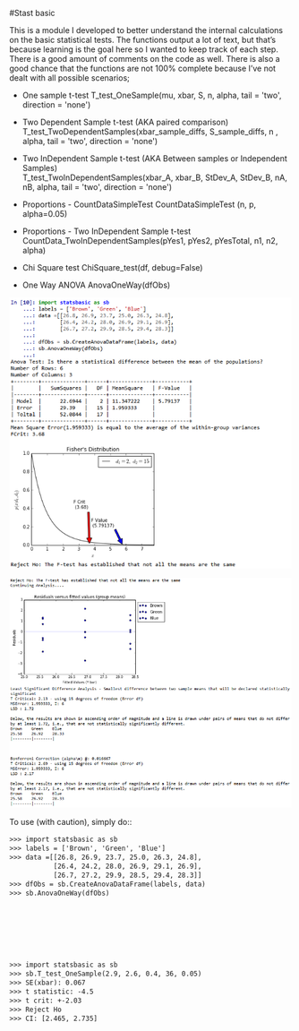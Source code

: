 #Stast basic

This is a module I developed to better understand the internal calculations on the basic statistical tests.
The functions  output a lot of text, but that’s because learning is the goal here so I wanted to keep track of each step.
There is a good amount of comments on the code as well.
There is also a good chance that the functions are not 100% complete because I’ve not dealt with all possible scenarios;

* One sample t-test
	T_test_OneSample(mu, xbar, S, n, alpha, tail = 'two', direction = 'none')
	
* Two Dependent Sample t-test 	 (AKA paired comparison)
	T_test_TwoDependentSamples(xbar_sample_diffs, S_sample_diffs, n , alpha, tail = 'two', direction = 'none')

* Two InDependent Sample t-test  (AKA Between samples or Independent Samples)	
	T_test_TwoInDependentSamples(xbar_A, xbar_B, StDev_A, StDev_B, nA, nB, alpha, tail = 'two', direction = 'none')
	
* Proportions - CountDataSimpleTest
	CountDataSimpleTest (n, p, alpha=0.05)

* Proportions - Two InDependent Sample t-test
	CountData_TwoInDependentSamples(pYes1, pYes2, pYesTotal, n1, n2, alpha)

* Chi Square test
	ChiSquare_test(df, debug=False)

*  One Way ANOVA
	AnovaOneWay(dfObs)


![Anova1](statsbasic/examples/Anova1.png)

![Anova2](/statsbasic/examples/Anova2.png)

	
	
To use (with caution), simply do::

    >>> import statsbasic as sb
    >>> labels = ['Brown', 'Green', 'Blue']
    >>> data =[[26.8, 26.9, 23.7, 25.0, 26.3, 24.8],
			   [26.4, 24.2, 28.0, 26.9, 29.1, 26.9],       
			   [26.7, 27.2, 29.9, 28.5, 29.4, 28.3]]
    >>> dfObs = sb.CreateAnovaDataFrame(labels, data)
    >>> sb.AnovaOneWay(dfObs)






	
    >>> import statsbasic as sb
    >>> sb.T_test_OneSample(2.9, 2.6, 0.4, 36, 0.05)
	>>> SE(xbar): 0.067
	>>> t statistic: -4.5
	>>> t crit: +-2.03
	>>> Reject Ho
	>>> CI: [2.465, 2.735]	